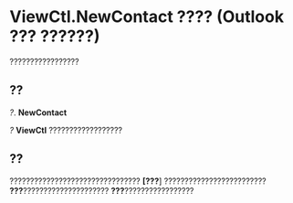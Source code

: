 
# ViewCtl.NewContact ???? (Outlook ??? ??????)

?????????????????


## ??

 _?_. **NewContact**

 _?_ **ViewCtl** ??????????????????


## ??

???????????????????????????????? **[???**] ????????????????????????? **???**????????????????????? **???**?????????????????

